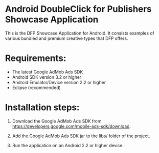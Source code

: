 Android DoubleClick for Publishers Showcase Application
========================================================

This is the DFP Showcase Application for Android.  It consists examples
of various bundled and premium creative types that DFP offers.

Requirements:
=============
* The latest Google AdMob Ads SDK
* Android SDK version 3.2 or higher
* Android Emulator/Device version 2.2 or higher
* Eclipse (recommended)

Installation steps:
====================
1. Download the Google AdMob Ads SDK from
   https://developers.google.com/mobile-ads-sdk/download.

2. Add the Google AdMob Ads SDK jar to the libs/ folder of the project.

3. Run the application on an Android 2.2 or higher device.
